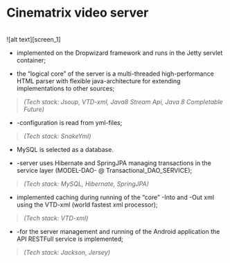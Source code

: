# **Cinematrix video server**

<br>
![alt text][screen_1]

[screen_1]: https://github.com/Fleival/cinematrix-video_server/blob/master/GIF/CinematrixApp-2.gif 

-   implemented on the Dropwizard framework and runs in the Jetty servlet
    container;

-   the “logical core” of the server is a multi-threaded high-performance HTML
    parser with flexible java-architecture for extending implementations to
    other sources;

>   *(Tech stack: Jsoup, VTD-xml, Java8 Stream Api, Java 8 Completable Future)*

-   \-configuration is read from yml-files;

>   *(Tech stack: SnakeYml)*

-   MySQL is selected as a database.

-   \-server uses Hibernate and SpringJPA managing transactions in the service
    layer (MODEL-DAO- \@ Transactional_DAO_SERVICE);

>   *(Tech stack: MySQL, Hibernate, SpringJPA)*

-   implemented caching during running of the “core” -Into and -Out xml using
    the VTD-xml (world fastest xml processor);

>   *(Tech stack: VTD-xml)*

-   \-for the server management and running of the Android application the API
    RESTFull service is implemented;

>   *(Tech stack: Jackson, Jersey)*
